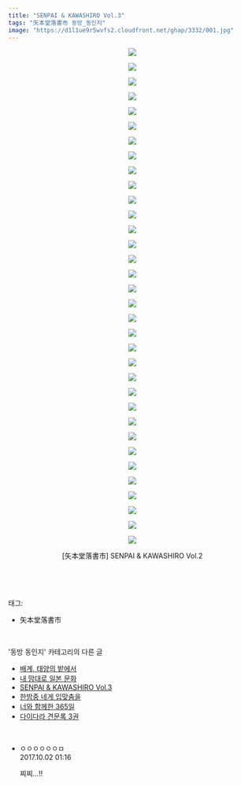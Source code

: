 ```yaml
---
title: "SENPAI & KAWASHIRO Vol.3"
tags: "矢本堂落書市 동방_동인지"
image: "https://d1l1ue9r5wvfs2.cloudfront.net/ghap/3332/001.jpg"
---
```

<div class="article">
<p style="text-align: center; clear: none; float: none;"><img src="{{ site.imgserver9 }}/ghap/3332/001.jpg"/></p>
<p style="text-align: center; clear: none; float: none;"><img src="{{ site.imgserver9 }}/ghap/3332/002.jpg"/></p>
<p style="text-align: center; clear: none; float: none;"><img src="{{ site.imgserver9 }}/ghap/3332/003.jpg"/></p>
<p style="text-align: center; clear: none; float: none;"><img src="{{ site.imgserver9 }}/ghap/3332/004.jpg"/></p>
<p style="text-align: center; clear: none; float: none;"><img src="{{ site.imgserver9 }}/ghap/3332/005.jpg"/></p>
<p style="text-align: center; clear: none; float: none;"><img src="{{ site.imgserver9 }}/ghap/3332/006.jpg"/></p>
<p style="text-align: center; clear: none; float: none;"><img src="{{ site.imgserver9 }}/ghap/3332/007.jpg"/></p>
<p style="text-align: center; clear: none; float: none;"><img src="{{ site.imgserver9 }}/ghap/3332/008.jpg"/></p>
<p style="text-align: center; clear: none; float: none;"><img src="{{ site.imgserver9 }}/ghap/3332/009.jpg"/></p>
<p style="text-align: center; clear: none; float: none;"><img src="{{ site.imgserver9 }}/ghap/3332/010.jpg"/></p>
<p style="text-align: center; clear: none; float: none;"><img src="{{ site.imgserver9 }}/ghap/3332/011.jpg"/></p>
<p style="text-align: center; clear: none; float: none;"><img src="{{ site.imgserver9 }}/ghap/3332/012.jpg"/></p>
<p style="text-align: center; clear: none; float: none;"><img src="{{ site.imgserver9 }}/ghap/3332/013.jpg"/></p>
<p style="text-align: center; clear: none; float: none;"><img src="{{ site.imgserver9 }}/ghap/3332/014.jpg"/></p>
<p style="text-align: center; clear: none; float: none;"><img src="{{ site.imgserver9 }}/ghap/3332/015.jpg"/></p>
<p style="text-align: center; clear: none; float: none;"><img src="{{ site.imgserver9 }}/ghap/3332/016.jpg"/></p>
<p style="text-align: center; clear: none; float: none;"><img src="{{ site.imgserver9 }}/ghap/3332/017.jpg"/></p>
<p style="text-align: center; clear: none; float: none;"><img src="{{ site.imgserver9 }}/ghap/3332/018.jpg"/></p>
<p style="text-align: center; clear: none; float: none;"><img src="{{ site.imgserver9 }}/ghap/3332/019.jpg"/></p>
<p style="text-align: center; clear: none; float: none;"><img src="{{ site.imgserver9 }}/ghap/3332/020.jpg"/></p>
<p style="text-align: center; clear: none; float: none;"><img src="{{ site.imgserver9 }}/ghap/3332/021.jpg"/></p>
<p style="text-align: center; clear: none; float: none;"><img src="{{ site.imgserver9 }}/ghap/3332/022.jpg"/></p>
<p style="text-align: center; clear: none; float: none;"><img src="{{ site.imgserver9 }}/ghap/3332/023.jpg"/></p>
<p style="text-align: center; clear: none; float: none;"><img src="{{ site.imgserver9 }}/ghap/3332/024.jpg"/></p>
<p style="text-align: center; clear: none; float: none;"><img src="{{ site.imgserver9 }}/ghap/3332/025.jpg"/></p>
<p style="text-align: center; clear: none; float: none;"><img src="{{ site.imgserver9 }}/ghap/3332/026.jpg"/></p>
<p style="text-align: center; clear: none; float: none;"><img src="{{ site.imgserver9 }}/ghap/3332/027.jpg"/></p>
<p style="text-align: center; clear: none; float: none;"><img src="{{ site.imgserver9 }}/ghap/3332/028.jpg"/></p>
<p style="text-align: center; clear: none; float: none;"><img src="{{ site.imgserver9 }}/ghap/3332/029.jpg"/></p>
<p style="text-align: center; clear: none; float: none;"><img src="{{ site.imgserver9 }}/ghap/3332/030.jpg"/></p>
<p style="text-align: center; clear: none; float: none;"><img src="{{ site.imgserver9 }}/ghap/3332/031.jpg"/></p>
<p style="text-align: center; clear: none; float: none;"><img src="{{ site.imgserver9 }}/ghap/3332/032.jpg"/></p>
<p style="text-align: center; clear: none; float: none;"><img src="{{ site.imgserver9 }}/ghap/3332/033.jpg"/></p>
<p style="text-align: center; clear: none; float: none;"><img src="{{ site.imgserver9 }}/ghap/3332/034.jpg"/></p>
<p style="text-align: center; clear: none; float: none;">[矢本堂落書市] SENPAI &amp; KAWASHIRO Vol.2</p>
<p><br/></p>
</div><br/>
<div class="tagTrail">
<p>태그: </p>
<ul>
<li>矢本堂落書市</li>
</ul>
</div><br/>
<div class="another">
<p>'동방 동인지' 카테고리의 다른 글</p>
<ul>
<li><a href="/ghap_3416">배계, 태양의 밭에서</a></li>
<li><a href="/ghap_3364">내 맘대로 일본 문화</a></li>
<li><a href="/ghap_3332">SENPAI &amp; KAWASHIRO Vol.3</a></li>
<li><a href="/ghap_3331">한밤중 네게 입맞춤을</a></li>
<li><a href="/ghap_3330">너와 함께한 365일</a></li>
<li><a href="/ghap_3329">다이다라 견문록 3권</a></li>
</ul>
</div><br/>
<div class="cb_module cb_fluid">
<div class="cb_wrt cb_profile">
<div class="comment">
<ul>
<li class="cb_thumb_off" id="comment15094717">
<div class="cb_comment_area">
<div class="cb_info_area">
<div class="cb_section">
<span class="cb_nick_name">ㅇㅇㅇㅇㅇㅇㅁ</span>
</div>
<div class="cb_section">
<span class="cb_date">2017.10.02 01:16 </span>
</div>
</div>
<div class="cb_dsc_comment">
<p class="cb_dsc">
											찌찌...!!
										</p>
</div>
</div></li>
</ul>
</div>
</div><!-- commentList close -->
</div><br/>
